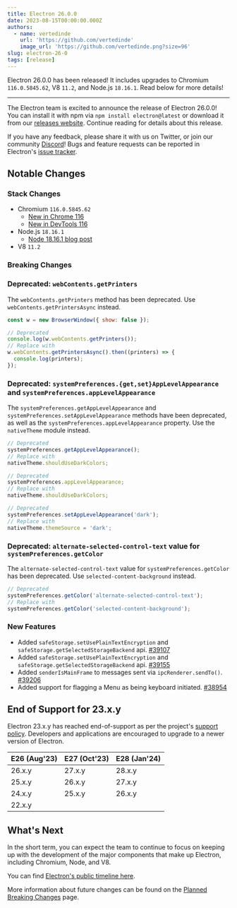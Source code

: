 ```yaml
---
title: Electron 26.0.0
date: 2023-08-15T00:00:00.000Z
authors:
  - name: vertedinde
    url: 'https://github.com/vertedinde'
    image_url: 'https://github.com/vertedinde.png?size=96'
slug: electron-26-0
tags: [release]
---
```


Electron 26.0.0 has been released! It includes upgrades to Chromium `116.0.5845.62`, V8 `11.2`, and Node.js `18.16.1`. Read below for more details!

<!-- truncate -->

---

The Electron team is excited to announce the release of Electron 26.0.0! You can install it with npm via `npm install electron@latest` or download it from our [releases website](https://releases.electronjs.org/releases/stable). Continue reading for details about this release.

If you have any feedback, please share it with us on Twitter, or join our community [Discord](https://discord.com/invite/electronjs)! Bugs and feature requests can be reported in Electron's [issue tracker](https://github.com/electron/electron/issues).

## Notable Changes

### Stack Changes

- Chromium `116.0.5845.62`
  - [New in Chrome 116](https://developer.chrome.com/blog/new-in-chrome-116/)
  - [New in DevTools 116](https://developer.chrome.com/blog/new-in-devtools-116/)
- Node.js `18.16.1`
  - [Node 18.16.1 blog post](https://nodejs.org/en/blog/release/v18.16.1/)
- V8 `11.2`

### Breaking Changes

### Deprecated: `webContents.getPrinters`

The `webContents.getPrinters` method has been deprecated. Use
`webContents.getPrintersAsync` instead.

```js
const w = new BrowserWindow({ show: false });

// Deprecated
console.log(w.webContents.getPrinters());
// Replace with
w.webContents.getPrintersAsync().then((printers) => {
  console.log(printers);
});
```

### Deprecated: `systemPreferences.{get,set}AppLevelAppearance` and `systemPreferences.appLevelAppearance`

The `systemPreferences.getAppLevelAppearance` and `systemPreferences.setAppLevelAppearance`
methods have been deprecated, as well as the `systemPreferences.appLevelAppearance` property.
Use the `nativeTheme` module instead.

```js
// Deprecated
systemPreferences.getAppLevelAppearance();
// Replace with
nativeTheme.shouldUseDarkColors;

// Deprecated
systemPreferences.appLevelAppearance;
// Replace with
nativeTheme.shouldUseDarkColors;

// Deprecated
systemPreferences.setAppLevelAppearance('dark');
// Replace with
nativeTheme.themeSource = 'dark';
```

### Deprecated: `alternate-selected-control-text` value for `systemPreferences.getColor`

The `alternate-selected-control-text` value for `systemPreferences.getColor`
has been deprecated. Use `selected-content-background` instead.

```js
// Deprecated
systemPreferences.getColor('alternate-selected-control-text');
// Replace with
systemPreferences.getColor('selected-content-background');
```

### New Features

- Added `safeStorage.setUsePlainTextEncryption` and `safeStorage.getSelectedStorageBackend` api. [#39107](https://github.com/electron/electron/pull/39107)
- Added `safeStorage.setUsePlainTextEncryption` and `safeStorage.getSelectedStorageBackend` api. [#39155](https://github.com/electron/electron/pull/39155)
- Added `senderIsMainFrame` to messages sent via `ipcRenderer.sendTo()`. [#39206](https://github.com/electron/electron/pull/39206)
- Added support for flagging a Menu as being keyboard initiated. [#38954](https://github.com/electron/electron/pull/38954)

## End of Support for 23.x.y

Electron 23.x.y has reached end-of-support as per the project's [support policy](https://www.electronjs.org/docs/latest/tutorial/electron-timelines#version-support-policy). Developers and applications are encouraged to upgrade to a newer version of Electron.

| E26 (Aug'23) | E27 (Oct'23) | E28 (Jan'24) |
| ------------ | ------------ | ------------ |
| 26.x.y       | 27.x.y       | 28.x.y       |
| 25.x.y       | 26.x.y       | 27.x.y       |
| 24.x.y       | 25.x.y       | 26.x.y       |
| 22.x.y       |              |              |

## What's Next

In the short term, you can expect the team to continue to focus on keeping up with the development of the major components that make up Electron, including Chromium, Node, and V8.

You can find [Electron's public timeline here](https://www.electronjs.org/docs/latest/tutorial/electron-timelines).

More information about future changes can be found on the [Planned Breaking Changes](https://github.com/electron/electron/blob/main/docs/breaking-changes.md) page.

